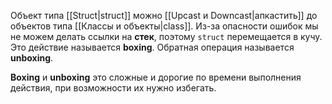 
Объект типа [[Struct|struct]] можно [[Upcast и Downcast|апкастить]] до объектов типа [[Классы и объекты|class]]. Из-за опасности ошибок мы не можем делать ссылки на **стек**, поэтому `struct` перемещается в кучу. Это действие называется **boxing**. Обратная операция называется **unboxing**.

**Boxing** и **unboxing** это сложные и дорогие по времени выполнения действия, при возможности их нужно избегать. 